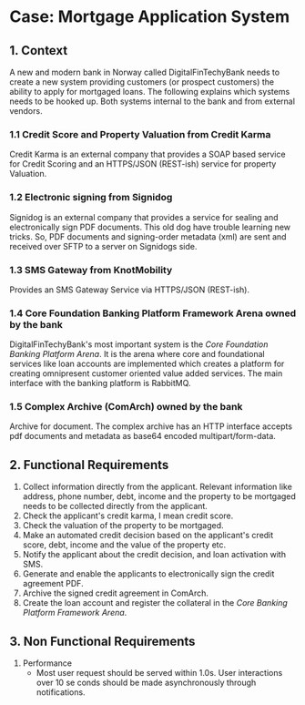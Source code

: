 # Case: Mortgage Application System

## 1. Context
A new and modern bank in Norway called DigitalFinTechyBank needs to create a new system providing customers (or prospect customers) the ability to apply for mortgaged loans. The following explains which systems needs to be hooked up. Both systems internal to the bank and from external vendors.

### 1.1 Credit Score and Property Valuation from Credit Karma
Credit Karma is an external company that provides a SOAP based service for Credit Scoring and an HTTPS/JSON (REST-ish) service for property Valuation.

### 1.2 Electronic signing from Signidog
Signidog is an external company that provides a service for sealing and electronically sign PDF documents. This old dog have trouble learning new tricks. So, PDF documents and signing-order metadata (xml) are sent and received over SFTP to a server on Signidogs side.

### 1.3 SMS Gateway from KnotMobility
Provides an SMS Gateway Service via HTTPS/JSON (REST-ish).

### 1.4 Core Foundation Banking Platform Framework Arena owned by the bank
DigitalFinTechyBank's most important system is the *Core Foundation Banking Platform Arena*. It is the arena where core and foundational services like loan accounts are implemented which creates a platform for creating omnipresent customer oriented value added services. The main interface with the banking platform is RabbitMQ.

### 1.5 Complex Archive (ComArch) owned by the bank
Archive for document. The complex archive has an HTTP interface accepts pdf documents and metadata as base64 encoded multipart/form-data.

## 2. Functional Requirements
1. Collect information directly from the applicant. Relevant information like address, phone number, debt, income and the property to be mortgaged needs to be collected directly from the applicant.
2. Check the applicant's credit karma, I mean credit score.
3. Check the valuation of the property to be mortgaged.
4. Make an automated credit decision based on the applicant's credit score, debt, income and the value of the property etc.
5. Notify the applicant about the credit decision, and loan activation with SMS.
6. Generate and enable the applicants to electronically sign the credit agreement PDF.
7. Archive the signed credit agreement in ComArch.
8. Create the loan account and register the collateral in the *Core Banking Platform Framework Arena*.

## 3. Non Functional Requirements
1. Performance
    - Most user request should be served within 1.0s. User interactions over 10 se  conds should be made asynchronously through notifications.
